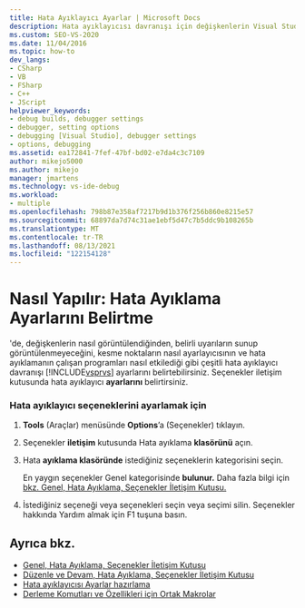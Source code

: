 ```yaml
---
title: Hata Ayıklayıcı Ayarlar | Microsoft Docs
description: Hata ayıklayıcısı davranışı için değişkenlerin Visual Studio, hangi uyarıların verildiği ve kesme noktası ayarlama gibi çeşitli ayarları belirtin.
ms.custom: SEO-VS-2020
ms.date: 11/04/2016
ms.topic: how-to
dev_langs:
- CSharp
- VB
- FSharp
- C++
- JScript
helpviewer_keywords:
- debug builds, debugger settings
- debugger, setting options
- debugging [Visual Studio], debugger settings
- options, debugging
ms.assetid: ea172841-7fef-47bf-bd02-e7da4c3c7109
author: mikejo5000
ms.author: mikejo
manager: jmartens
ms.technology: vs-ide-debug
ms.workload:
- multiple
ms.openlocfilehash: 798b87e358af7217b9d1b376f256b860e8215e57
ms.sourcegitcommit: 68897da7d74c31ae1ebf5d47c7b5ddc9b108265b
ms.translationtype: MT
ms.contentlocale: tr-TR
ms.lasthandoff: 08/13/2021
ms.locfileid: "122154128"
---
```

# <a name="how-to-specify-debugger-settings"></a>Nasıl Yapılır: Hata Ayıklama Ayarlarını Belirtme
'de, değişkenlerin nasıl görüntülendiğinden, belirli uyarıların sunup görüntülenmeyeceğini, kesme noktaların nasıl ayarlayıcısının ve hata ayıklamanın çalışan programları nasıl etkilediği gibi çeşitli hata ayıklayıcı davranışı [!INCLUDE[vsprvs](../code-quality/includes/vsprvs_md.md)] ayarlarını belirtebilirsiniz. Seçenekler iletişim kutusunda hata ayıklayıcı **ayarlarını** belirtirsiniz.

### <a name="to-set-debugger-options"></a>Hata ayıklayıcı seçeneklerini ayarlamak için

1. **Tools** (Araçlar) menüsünde **Options**’a (Seçenekler) tıklayın.

2. Seçenekler **iletişim** kutusunda Hata ayıklama **klasörünü** açın.

3. Hata **ayıklama klasöründe** istediğiniz seçeneklerin kategorisini seçin.

     En yaygın seçenekler Genel kategorisinde **bulunur.** Daha fazla bilgi için [bkz. Genel, Hata Ayıklama, Seçenekler İletişim Kutusu.](../debugger/general-debugging-options-dialog-box.md)

4. İstediğiniz seçeneği veya seçenekleri seçin veya seçimi silin. Seçenekler hakkında Yardım almak için F1 tuşuna basın.

## <a name="see-also"></a>Ayrıca bkz.
- [Genel, Hata Ayıklama, Seçenekler İletişim Kutusu](../debugger/general-debugging-options-dialog-box.md)
- [Düzenle ve Devam, Hata Ayıklama, Seçenekler İletişim Kutusu](./edit-and-continue.md)
- [Hata ayıklayıcısı Ayarlar hazırlama](../debugger/debugger-settings-and-preparation.md)
- [Derleme Komutları ve Özellikleri için Ortak Makrolar](/cpp/build/reference/common-macros-for-build-commands-and-properties)